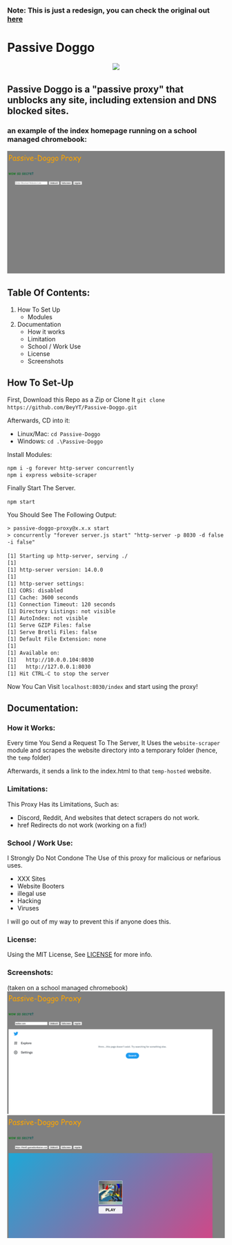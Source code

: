 ### Note: This is just a redesign, you can check the original out [here](https://github.com/BeyYT/Passive-Doggohttps://github.com/BeyYT/Passive-Doggo)

# Passive Doggo
<p align="center" width="100%">
    <img width="33%" src="https://media.discordapp.net/attachments/867098721509572648/929230695321186325/Untitled39_20220107212804.png?width=325&height=325">
</p>

## Passive Doggo is a "passive proxy" that unblocks any site, including extension and DNS blocked sites.
### an example of the index homepage running on a school managed chromebook:
![work1](demopictures/1.png)

## Table Of Contents:
1. How To Set Up 
     - Modules
2. Documentation
     - How it works
     - Limitation
     - School / Work Use
     - License
     - Screenshots

## How To Set-Up

First, Download this Repo as a Zip or Clone It `git clone https://github.com/BeyYT/Passive-Doggo.git`

Afterwards, CD into it:
- Linux/Mac: `cd Passive-Doggo`
- Windows: `cd .\Passive-Doggo`

Install Modules:
```
npm i -g forever http-server concurrently
npm i express website-scraper
```

Finally Start The Server.

`npm start`

You Should See The Following Output:

```
> passive-doggo-proxy@x.x.x start
> concurrently "forever server.js start" "http-server -p 8030 -d false -i false"

[1] Starting up http-server, serving ./
[1]
[1] http-server version: 14.0.0
[1]
[1] http-server settings:
[1] CORS: disabled
[1] Cache: 3600 seconds
[1] Connection Timeout: 120 seconds
[1] Directory Listings: not visible
[1] AutoIndex: not visible
[1] Serve GZIP Files: false
[1] Serve Brotli Files: false
[1] Default File Extension: none
[1]
[1] Available on:
[1]   http://10.0.0.104:8030
[1]   http://127.0.0.1:8030
[1] Hit CTRL-C to stop the server
```

Now You Can Visit `localhost:8030/index` and start using the proxy!

## Documentation:

### How it Works:

Every time You Send a Request To The Server, It Uses the `website-scraper` module and scrapes the website directory into a temporary folder (hence, the `temp` folder)

Afterwards, it sends a link to the index.html to that `temp-hosted` website.

### Limitations:

This Proxy Has its Limitations, Such as:
- Discord, Reddit, And websites that detect scrapers do not work.
- href Redirects do not work (working on a fix!)

### School / Work Use:
I Strongly Do Not Condone The Use of this proxy for malicious or nefarious uses.
- XXX Sites
- Website Booters
- illegal use
- Hacking
- Viruses

I will go out of my way to prevent this if anyone does this.

### License:
Using the MIT License, See [LICENSE](https://github.com/BeyYT/Passive-Doggo/blob/main/LICENSE) for more info.

### Screenshots:
(taken on a school managed chromebook)
![work2](demopictures/2.png)
![work3](demopictures/3.png)
